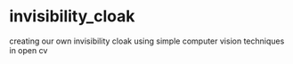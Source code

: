 # invisibility_cloak
creating our own invisibility cloak using simple computer vision techniques in open cv
